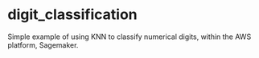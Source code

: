 # digit_classification
Simple example of using KNN to classify numerical digits, within the AWS platform, Sagemaker. 
